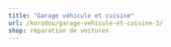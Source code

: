 ```yaml
---
title: "Garage véhicule et cuisine"
url: /korodou/garage-vehicule-et-cuisine-3/
shop: réparation de voitures
---
```

